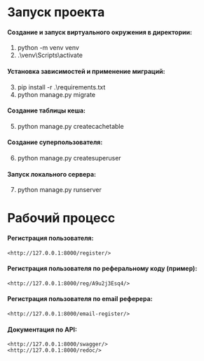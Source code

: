 # Запуск проекта
#### Создание и запуск виртуального окружения в директории:
1. python -m venv venv
2. .\venv\Scripts\activate
   
#### Установка зависимостей и применение миграций:
3. pip install -r .\requirements.txt
4. python manage.py migrate

#### Создание таблицы кеша:
5. python manage.py createcachetable
   
#### Создание суперпользователя:
6. python manage.py createsuperuser
   
#### Запуск локального сервера:
7. python manage.py runserver

# Рабочий процесс
#### Регистрация пользователя:
	<http://127.0.0.1:8000/register/>
	
#### Регистрация пользователя по реферальному коду (пример):
	<http://127.0.0.1:8000/reg/A9u2j3Esq4/>
	
#### Регистрация пользователя по email реферера:
	<http://127.0.0.1:8000/email-register/>
	
#### Документация по API:
	<http://127.0.0.1:8000/swagger/>
	<http://127.0.0.1:8000/redoc/>
